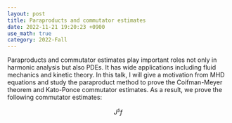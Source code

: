 ```yaml
---
layout: post
title: Paraproducts and commutator estimates
date: 2022-11-21 19:20:23 +0900
use_math: true
category: 2022-Fall
---
```

Paraproducts and commutator estimates play important roles not only in harmonic analysis but also PDEs. It has wide applications including fluid mechanics and kinetic theory. In this talk, I will give a motivation from MHD equations and study the paraproduct method to prove the Coifman-Meyer theorem and Kato-Ponce commutator estimates. 
As a result, we prove the following commutator estimates:

$$J^s f$$
